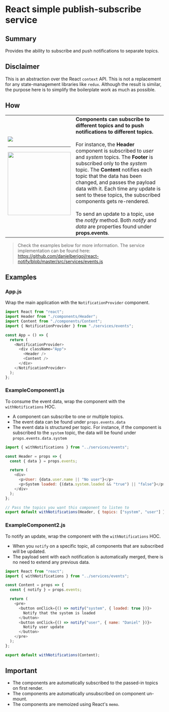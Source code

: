 # React simple publish-subscribe service

## Summary

Provides the ability to subscribe and push notifications to separate topics.

## Disclaimer
This is an abstraction over the React `context` API. This is not a replacement for any state-management libraries like `redux`. Although the result is similar, the purpose here is to simplify the boilerplate work as much as possible.

## How
<table>
  <tr>
    <td><img src="https://s5.gifyu.com/images/Untitled-Diagram-1.png"/><hr/><img width="200px" src="https://s5.gifyu.com/images/Screen-Recording-2020-03-22-at-16.37.07.gif"/></td>
    <td><b>Components can subscribe to different topics and to push notifications to different topics.</b><br/><br/>For instance, the <b>Header</b> component is subscribed to <i>user</i> and <i>system</i> topics. The <b>Footer</b>
      is subscribed only to the <i>system</i> topic. The <b>Content</b> notifies each topic that the data has been changed, and passes the payload data with it. Each time any update is sent to these topics, the subscribed components gets re-rendered.
<br/><br/>To send an update to a topic, use the  <i>notify</i> method. Both <i>notify</i> and  <i>data</i> are properties found under <b>props.events</b>.<br/>
      
      
</td>
</tr>
</table>

> Check the examples below for more information. The service implementation can be found here: https://github.com/danielberigoi/react-notify/blob/master/src/services/events.js

## Examples

### App.js

Wrap the main application with the `NotificationProvider` component.

```javascript
import React from "react";
import Header from "./components/Header";
import Content from "./components/Content";
import { NotificationProvider } from "./services/events";

const App = () => {
  return (
    <NotificationProvider>
      <div className="App">
        <Header />
        <Content />
      </div>
    </NotificationProvider>
  );
};
```

### ExampleComponent1.js

To consume the event data, wrap the component with the `withNotifications` HOC.

- A component can subscribe to one or multiple topics.
- The event data can be found under `props.events.data`
- The event data is structured per topic. For instance, if the component is subscribed to the `system` topic, the data will be found under `props.events.data.system`

```javascript
import { withNotifications } from "../services/events";

const Header = props => {
  const { data } = props.events;

  return (
    <div>
      <p>User: {data.user.name || "No user"}</p>
      <p>System loaded: {(data.system.loaded && "true") || "false"}</p>
    </div>
  );
};

// Pass the topics you want this component to listen to
export default withNotifications(Header, { topics: ["system", "user"] });
```

### ExampleComponent2.js

To notify an update, wrap the component with the `withNotifications` HOC.

- When you `notify` on a specific topic, all components that are subscribed will be updated.
- The payload sent with each notification is automatically merged, there is no need to extend any previous data.

```javascript
import React from "react";
import { withNotifications } from "../services/events";

const Content = props => {
  const { notify } = props.events;

  return (
    <pre>
      <button onClick={() => notify("system", { loaded: true })}>
        Notify that the system is loaded
      </button>
      <button onClick={() => notify("user", { name: "Daniel" })}>
        Notify user update
      </button>
    </pre>
  );
};

export default withNotifications(Content);
```

## Important
- The components are automatically subscribed to the passed-in topics on first render.
- The components are automatically unsubscribed on component un-mount.
- The components are memoized using React's `memo`.
